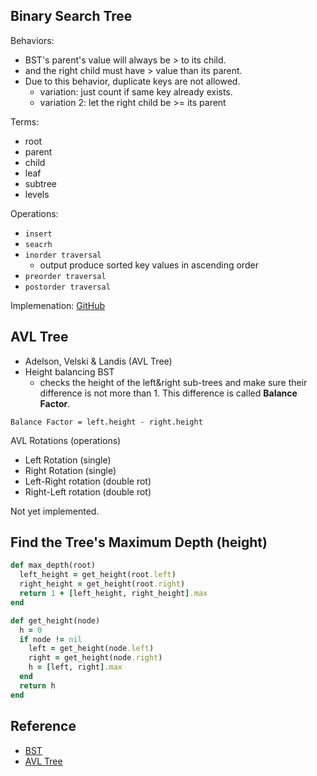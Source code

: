 
## Binary Search Tree
Behaviors:
- BST's parent's value will always be > to its child.
- and the right child must have > value than its parent.
- Due to this behavior, duplicate keys are not allowed.
  + variation: just count if same key already exists.
  + variation 2: let the right child be >= its parent

Terms:
- root
- parent
- child
- leaf
- subtree
- levels

Operations:
- `insert`
- `seacrh`
- `inorder traversal`
  + output produce sorted key values in ascending order
- `preorder traversal`
- `postorder traversal`

Implemenation: [GitHub](https://github.com/jioneeu/coding/blob/master/data_structure/ruby/tree/bst/bst.rb)

## AVL Tree
- Adelson, Velski & Landis (AVL Tree)
- Height balancing BST
  + checks the height of the left&right sub-trees and make sure their difference is not more than 1. This difference is called **Balance Factor**.

`Balance Factor = left.height - right.height`

AVL Rotations (operations)
- Left Rotation (single)
- Right Rotation (single)
- Left-Right rotation (double rot)
- Right-Left rotation (double rot)

Not yet implemented.

## Find the Tree's Maximum Depth (height)

```rb
def max_depth(root)
  left_height = get_height(root.left)
  right_height = get_height(root.right)
  return 1 + [left_height, right_height].max
end

def get_height(node)
  h = 0
  if node != nil
    left = get_height(node.left)
    right = get_height(node.right)
    h = [left, right].max
  end
  return h
end
```

## Reference
- [BST](https://www.tutorialspoint.com/data_structures_algorithms/tree_data_structure.htm)
- [AVL Tree](https://www.tutorialspoint.com/data_structures_algorithms/avl_tree_algorithm.htm)
